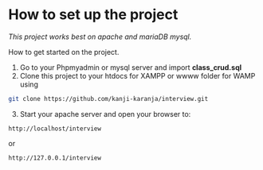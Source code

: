 # How to set up the project

_This project works best on apache and mariaDB mysql._

How to get started on the project.
1. Go to your Phpmyadmin or mysql server and import **class_crud.sql**
2. Clone this project to your htdocs for XAMPP or wwww folder for WAMP using
```bash
git clone https://github.com/kanji-karanja/interview.git
```
3. Start your apache server and open your browser to:
```
http://localhost/interview
```
or
```
http://127.0.0.1/interview
```
